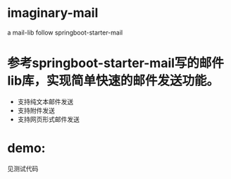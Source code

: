 # imaginary-mail
a mail-lib follow springboot-starter-mail

# 参考springboot-starter-mail写的邮件lib库，实现简单快速的邮件发送功能。

*  支持纯文本邮件发送
*  支持附件发送
*  支持网页形式邮件发送

# demo:
见测试代码
